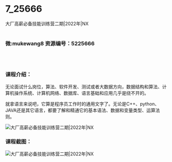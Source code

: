 # 7_25666
大厂高薪必备技能训练营二期|2022年|NX
<br/></br>
<h3>微:mukewang8 资源编号：5225666</h3>
<br/></br>
<h3>课程介绍：</h3>
<p>无论面试什么岗位，算法、软件开发、测试或者大数据方向，数据结构和算法、计算机操作系统、计算机网络、数据库、语言基础和应用几乎是绕不开的。</p>
<p>就拿语言来说吧，它算是程序员工作时的通用文字了。无论是C++、python、JAVA还是其它语言，都要了解和精通它的基本语法、数据和变量类型、运算法则。</p>
<p><img src="https://www.ko996.com/wp-content/uploads/img/2022/08/1-19-300x159.png" alt="大厂高薪必备技能训练营二期|2022年|NX"></p>
<div class="info-desc">
<h3>课程截图：</h3>
<p><img src="https://www.ko996.com/wp-content/uploads/img/2022/08/2-17.png" alt="大厂高薪必备技能训练营二期|2022年|NX"></p>


			
</div>
